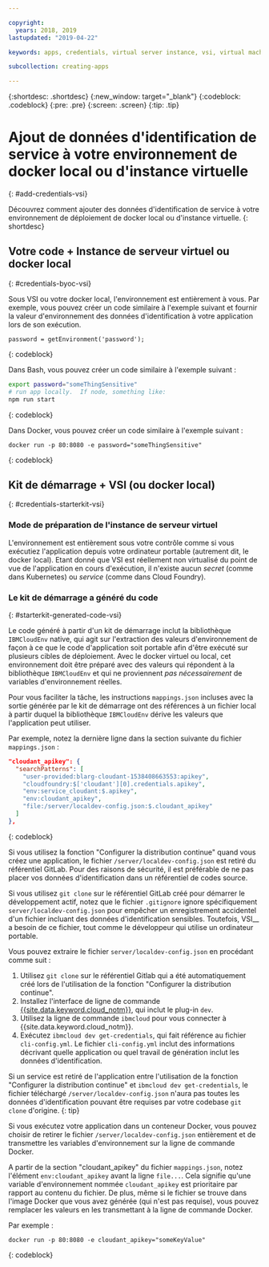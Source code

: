 ```yaml
---

copyright:
  years: 2018, 2019
lastupdated: "2019-04-22"

keywords: apps, credentials, virtual server instance, vsi, virtual machine, vm, environment, credential, virtual, docker, local, ibmcloudenv

subcollection: creating-apps

---
```


{:shortdesc: .shortdesc}
{:new_window: target="_blank"}
{:codeblock: .codeblock}
{:pre: .pre}
{:screen: .screen}
{:tip: .tip}

# Ajout de données d'identification de service à votre environnement de docker local ou d'instance virtuelle
{: #add-credentials-vsi}

Découvrez comment ajouter des données d'identification de service à votre environnement de déploiement de docker local ou d'instance virtuelle.
{: shortdesc}

## Votre code + Instance de serveur virtuel ou docker local
{: #credentials-byoc-vsi}

Sous VSI ou votre docker local, l'environnement est entièrement à vous. Par exemple, vous pouvez créer un code similaire à l'exemple suivant et fournir la valeur d'environnement des données d'identification à votre application lors de son exécution.
```
password = getEnvironment('password');
```
{: codeblock}

Dans Bash, vous pouvez créer un code similaire à l'exemple suivant :
```bash
export password="someThingSensitive"
# run app locally.  If node, something like:
npm run start
```
{: codeblock}

Dans Docker, vous pouvez créer un code similaire à l'exemple suivant :
```
docker run -p 80:8080 -e password="someThingSensitive"
```
{: codeblock}

## Kit de démarrage + VSI (ou docker local)
{: #credentials-starterkit-vsi}

### Mode de préparation de l'instance de serveur virtuel

L'environnement est entièrement sous votre contrôle comme si vous exécutiez l'application depuis votre ordinateur portable (autrement dit, le docker local). Etant donné que VSI est réellement non virtualisé du point de vue de l'application en cours d'exécution, il n'existe aucun _secret_ (comme dans Kubernetes) ou _service_ (comme dans Cloud Foundry).

### Le kit de démarrage a généré du code
{: #starterkit-generated-code-vsi}

Le code généré à partir d'un kit de démarrage inclut la bibliothèque `IBMCloudEnv` native, qui agit sur l'extraction des valeurs d'environnement de façon à ce que le code d'application soit portable afin d'être exécuté sur plusieurs cibles de déploiement. Avec le docker virtuel ou local, cet environnement doit être préparé avec des valeurs qui répondent à la bibliothèque `IBMCloudEnv` et qui ne proviennent _pas nécessairement_ de variables d'environnement réelles.

Pour vous faciliter la tâche, les instructions `mappings.json` incluses avec la sortie générée par le kit de démarrage ont des références à un fichier local à partir duquel la bibliothèque `IBMCloudEnv` dérive les valeurs que l'application peut utiliser.

Par exemple, notez la dernière ligne dans la section suivante du fichier `mappings.json` :
```json
"cloudant_apikey": {
  "searchPatterns": [
    "user-provided:blarg-cloudant-1538408663553:apikey",
    "cloudfoundry:$['cloudant'][0].credentials.apikey",
    "env:service_cloudant:$.apikey",
    "env:cloudant_apikey",
    "file:/server/localdev-config.json:$.cloudant_apikey"
  ]
},
```
{: codeblock}

Si vous utilisez la fonction "Configurer la distribution continue" quand vous créez une application, le fichier `/server/localdev-config.json` est retiré du référentiel GitLab. Pour des raisons de sécurité, il est préférable de ne pas placer vos données d'identification dans un référentiel de codes source.

Si vous utilisez `git clone` sur le référentiel GitLab créé pour démarrer le développement actif, notez que le fichier `.gitignore` ignore spécifiquement `server/localdev-config.json` pour empêcher un enregistrement accidentel d'un fichier incluant des données d'identification sensibles. Toutefois, VSI__ a besoin de ce fichier, tout comme le développeur qui utilise un ordinateur portable.

Vous pouvez extraire le fichier `server/localdev-config.json` en procédant comme suit :

1. Utilisez `git clone` sur le référentiel Gitlab qui a été automatiquement créé lors de l'utilisation de la fonction "Configurer la distribution continue".
2. Installez l'interface de ligne de commande [{{site.data.keyword.cloud_notm}}](/docs/cli?topic=cloud-cli-ibmcloud-cli), qui inclut le plug-in `dev`.
3. Utilisez la ligne de commande `ibmcloud` pour vous connecter à {{site.data.keyword.cloud_notm}}.
4. Exécutez `ibmcloud dev get-credentials`, qui fait référence au fichier `cli-config.yml`. Le fichier `cli-config.yml` inclut des informations décrivant quelle application ou quel travail de génération inclut les données d'identification.

Si un service est retiré de l'application entre l'utilisation de la fonction "Configurer la distribution continue" et `ibmcloud dev get-credentials`, le fichier téléchargé `/server/localdev-config.json` n'aura pas toutes les données d'identification pouvant être requises par votre codebase `git clone` d'origine.
{: tip}

Si vous exécutez votre application dans un conteneur Docker, vous pouvez choisir de retirer le fichier `/server/localdev-config.json` entièrement et de transmettre les variables d'environnement sur la ligne de commande Docker.

A partir de la section "cloudant_apikey" du fichier `mappings.json`, notez l'élément `env:cloudant_apikey` avant la ligne `file...`. Cela signifie qu'une variable d'environnement nommée `cloudant_apikey` est prioritaire par rapport au contenu du fichier. De plus, même si le fichier se trouve dans l'image Docker que vous avez générée (qui n'est pas requise), vous pouvez remplacer les valeurs en les transmettant à la ligne de commande Docker.

Par exemple :
```
docker run -p 80:8080 -e cloudant_apikey="someKeyValue"
```
{: codeblock}
